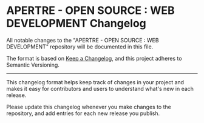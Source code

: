 # APERTRE - OPEN SOURCE : WEB DEVELOPMENT Changelog

All notable changes to the "APERTRE - OPEN SOURCE : WEB DEVELOPMENT" repository will be documented in this file.

The format is based on [Keep a Changelog](https://keepachangelog.com/en/1.0.0/), and this project adheres to Semantic Versioning.

---

This changelog format helps keep track of changes in your project and makes it easy for contributors and users to understand what's new in each release.

Please update this changelog whenever you make changes to the repository, and add entries for each new release you publish.
